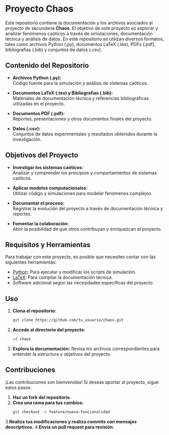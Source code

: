 # Proyecto Chaos

Este repositorio contiene la documentación y los archivos asociados al proyecto de secundaria **Chaos**. El objetivo de este proyecto es explorar y analizar fenómenos caóticos a través de simulaciones, documentación técnica y análisis de datos. En este repositorio se utilizan diversos formatos, tales como archivos Python (.py), documentos LaTeX (.tex), PDFs (.pdf), bibliografías (.bib) y conjuntos de datos (.csv).

## Contenido del Repositorio

- **Archivos Python (.py):**  
  Código fuente para la simulación y análisis de sistemas caóticos.

- **Documentos LaTeX (.tex) y Bibliografías (.bib):**  
  Materiales de documentación técnica y referencias bibliográficas utilizadas en el proyecto.

- **Documentos PDF (.pdf):**  
  Reportes, presentaciones y otros documentos finales del proyecto.

- **Datos (.csv):**  
  Conjuntos de datos experimentales y resultados obtenidos durante la investigación.

## Objetivos del Proyecto

- **Investigar los sistemas caóticos:**  
  Analizar y comprender los principios y comportamientos de sistemas caóticos.

- **Aplicar modelos computacionales:**  
  Utilizar código y simulaciones para modelar fenómenos complejos.

- **Documentar el proceso:**  
  Registrar la evolución del proyecto a través de documentación técnica y reportes.

- **Fomentar la colaboración:**  
  Abrir la posibilidad de que otros contribuyan y enriquezcan el proyecto.

## Requisitos y Herramientas

Para trabajar con este proyecto, es posible que necesites contar con las siguientes herramientas:

- [Python](https://www.python.org/): Para ejecutar y modificar los scripts de simulación.
- [LaTeX](https://www.latex-project.org/): Para compilar la documentación técnica.
- Software adicional según las necesidades específicas del proyecto.

## Uso

1. **Clona el repositorio:**
   ```bash
   git clone https://github.com/tu_usuario/chaos.git
2. **Accede al directorio del proyecto:**
   ```bash
   cd chaos
 3. **Explora la documentación:**
   Revisa los archivos correspondientes para entender la estructura y objetivos del proyecto.

## Contribuciones
¡Las contribuciones son bienvenidas! Si deseas aportar al proyecto, sigue estos pasos:
1. **Haz un fork del repositorio.**
2. **Crea una rama para tus cambios:**
   ```bash
   git checkout -b feature/nueva-funcionalidad
3.**Realiza tus modificaciones y realiza commits con mensajes descriptivos.**
4.**Envía un pull request para revisión.**

